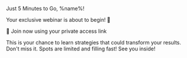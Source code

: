 Just 5 Minutes to Go\, %name%\! 
 
Your exclusive webinar is about to begin\! 🎯

🎥 Join now using your private access link

This is your chance to learn strategies that could transform your results\.
Don\'t miss it\. Spots are limited and filling fast\! See you inside\! 
